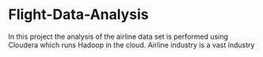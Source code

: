 # Flight-Data-Analysis
In this project the analysis of the airline data set is performed using Cloudera which runs Hadoop in the cloud. Airline industry is a vast industry

